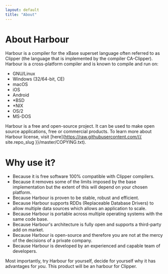 ```yaml
---
layout: default
title: "About"
---
```

# About Harbour

Harbour is a compiler for the xBase superset language often referred to as
Clipper (the language that is implemented by the compiler CA-Clipper).
Harbour is a cross-platform compiler and is known to compile and run on:

* GNU/Linux
* Windows (32/64-bit, CE)
* macOS
* iOS
* Android
* *BSD
* *NIX
* OS/2
* MS-DOS

Harbour is a free and open-source project. It can be used to make open
source applications, free or commercial products. To learn more about
Harbour license,
visit [here](https://raw.githubusercontent.com/{{ site.repo_slug }}/master/COPYING.txt).

# Why use it?

* Because it is free software 100% compatible with Clipper compilers.
* Because it removes some of the limits imposed by the base implementation
  but the extent of this will depend on your chosen platform.
* Because Harbour is proven to be stable, robust and efficient.
* Because Harbour supports RDDs (Replaceable Database Drivers) to allow
  multiple data sources which allows an application to scale.
* Because Harbour is portable across multiple operating systems with the same
  code base.
* Because Harbour's architecture is fully open and supports a third-party add
  on market.
* Because Harbour is open-source and therefore you are not at the mercy of
  the decisions of a private company.
* Because Harbour is developed by an experienced and capable team of
  developers.

Most importantly, try Harbour for yourself, decide for yourself why it has
advantages for _you_. This product will be an harbour for Clipper.

